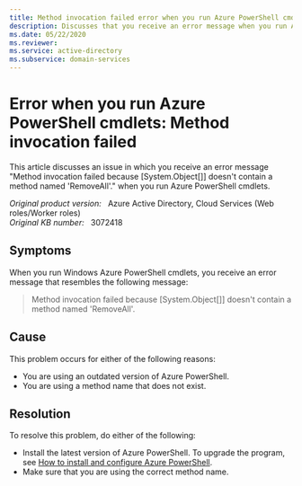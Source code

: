 ```yaml
---
title: Method invocation failed error when you run Azure PowerShell cmdlets
description: Discusses that you receive an error message when you run Azure PowerShell cmdlets. Provides a resolution.
ms.date: 05/22/2020
ms.reviewer: 
ms.service: active-directory
ms.subservice: domain-services
---
```

# Error when you run Azure PowerShell cmdlets: Method invocation failed

This article discusses an issue in which you receive an error message "Method invocation failed because [System.Object[]] doesn't contain a method named 'RemoveAll'." when you run Azure PowerShell cmdlets.

_Original product version:_ &nbsp; Azure Active Directory, Cloud Services (Web roles/Worker roles)  
_Original KB number:_ &nbsp; 3072418

## Symptoms

When you run Windows Azure PowerShell cmdlets, you receive an error message that resembles the following message:

> Method invocation failed because [System.Object[]] doesn't contain a method named 'RemoveAll'.

## Cause

This problem occurs for either of the following reasons:

- You are using an outdated version of Azure PowerShell.
- You are using a method name that does not exist.

## Resolution

To resolve this problem, do either of the following:

- Install the latest version of Azure PowerShell. To upgrade the program, see [How to install and configure Azure PowerShell](/powershell/azure).
- Make sure that you are using the correct method name.
